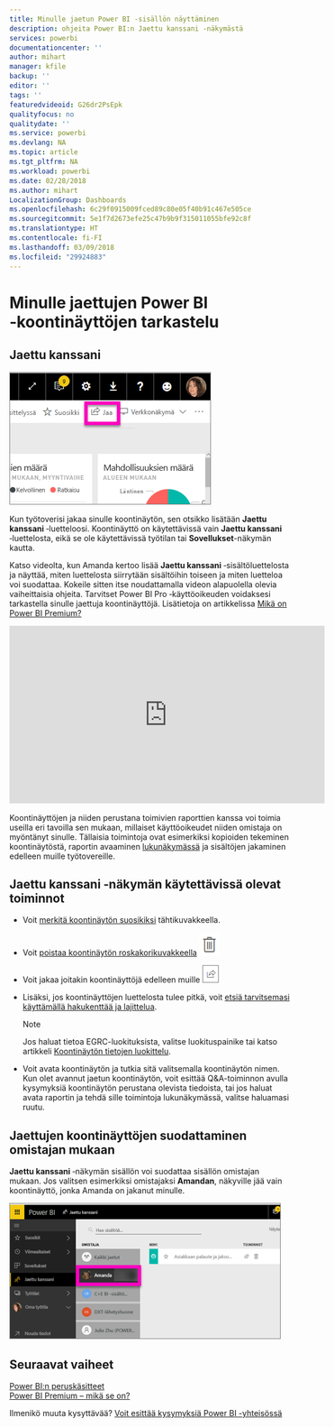 ```yaml
---
title: Minulle jaetun Power BI ‑sisällön näyttäminen
description: ohjeita Power BI:n Jaettu kanssani ‑näkymästä
services: powerbi
documentationcenter: ''
author: mihart
manager: kfile
backup: ''
editor: ''
tags: ''
featuredvideoid: G26dr2PsEpk
qualityfocus: no
qualitydate: ''
ms.service: powerbi
ms.devlang: NA
ms.topic: article
ms.tgt_pltfrm: NA
ms.workload: powerbi
ms.date: 02/28/2018
ms.author: mihart
LocalizationGroup: Dashboards
ms.openlocfilehash: 6c29f0915009fced89c80e05f40b91c467e505ce
ms.sourcegitcommit: 5e1f7d2673efe25c47b9b9f315011055bfe92c8f
ms.translationtype: HT
ms.contentlocale: fi-FI
ms.lasthandoff: 03/09/2018
ms.locfileid: "29924883"
---
```

# <a name="display-the-power-bi-dashboards-that-have-been-shared-with-me"></a>Minulle jaettujen Power BI ‑koontinäyttöjen tarkastelu
## <a name="shared-with-me"></a>Jaettu kanssani
![Jaa-kuvake](media/service-shared-with-me/power-bi-share-dash.png)

Kun työtoverisi jakaa sinulle koontinäytön, sen otsikko lisätään **Jaettu kanssani** ‑luetteloosi. Koontinäyttö on käytettävissä vain **Jaettu kanssani** ‑luettelosta, eikä se ole käytettävissä työtilan tai **Sovellukset**-näkymän kautta.

Katso videolta, kun Amanda kertoo lisää **Jaettu kanssani** ‑sisältöluettelosta ja näyttää, miten luettelosta siirrytään sisältöihin toiseen ja miten luetteloa voi suodattaa. Kokeile sitten itse noudattamalla videon alapuolella olevia vaiheittaisia ohjeita. Tarvitset Power BI Pro ‑käyttöoikeuden voidaksesi tarkastella sinulle jaettuja koontinäyttöjä. Lisätietoja on artikkelissa [Mikä on Power BI Premium?](service-premium.md)

<iframe width="560" height="315" src="https://www.youtube.com/embed/G26dr2PsEpk" frameborder="0" allowfullscreen></iframe>

Koontinäyttöjen ja niiden perustana toimivien raporttien kanssa voi toimia useilla eri tavoilla sen mukaan, millaiset käyttöoikeudet niiden omistaja on myöntänyt sinulle. Tällaisia toimintoja ovat esimerkiksi kopioiden tekeminen koontinäytöstä, raportin avaaminen [lukunäkymässä](service-reading-view-and-editing-view.md) ja sisältöjen jakaminen edelleen muille työtovereille.

## <a name="actions-available-from-the-shared-with-me-screen"></a>**Jaettu kanssani** ‑näkymän käytettävissä olevat toiminnot
* Voit [merkitä koontinäytön suosikiksi](service-dashboard-favorite.md) tähtikuvakkeella.
* Voit [poistaa koontinäytön roskakorikuvakkeella](service-delete.md)  ![roskakorikuvake ](media/service-shared-with-me/power-bi-delete-icon.png)
* Voit jakaa joitakin koontinäyttöjä edelleen muille  ![jakamiskuvake](media/service-shared-with-me/power-bi-share-icon-new.png)
* Lisäksi, jos koontinäyttöjen luettelosta tulee pitkä, voit [etsiä tarvitsemasi käyttämällä hakukenttää ja lajittelua](service-navigation-search-filter-sort.md).
  
  > [!NOTE]
  > Jos haluat tietoa EGRC-luokituksista, valitse luokituspainike tai katso artikkeli [Koontinäytön tietojen luokittelu](service-data-classification.md).
  > 
  > 
* Voit avata koontinäytön ja tutkia sitä valitsemalla koontinäytön nimen. Kun olet avannut jaetun koontinäytön, voit esittää Q&A-toiminnon avulla kysymyksiä koontinäytön perustana olevista tiedoista, tai jos haluat avata raportin ja tehdä sille toimintoja lukunäkymässä, valitse haluamasi ruutu.

## <a name="filter-shared-dashboards-by-owner"></a>Jaettujen koontinäyttöjen suodattaminen omistajan mukaan
**Jaettu kanssani** ‑näkymän sisällön voi suodattaa sisällön omistajan mukaan. Jos valitsen esimerkiksi omistajaksi **Amandan**, näkyville jää vain koontinäyttö, jonka Amanda on jakanut minulle.

![omistajan mukaan suodatettu koontinäyttö](media/service-shared-with-me/power-bi-owner.png)

## <a name="next-steps"></a>Seuraavat vaiheet
[Power BI:n peruskäsitteet](service-basic-concepts.md)  
[Power BI Premium – mikä se on?](service-premium.md)  

Ilmenikö muuta kysyttävää? [Voit esittää kysymyksiä Power BI -yhteisössä](http://community.powerbi.com/)

